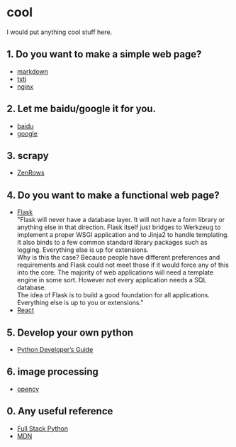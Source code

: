 # cool
I would put anything cool stuff here.  


## 1. Do you want to make a simple web page?
- [markdown](https://en.wikipedia.org/wiki/Markdown)
- [txti](http://txti.es/)
- [nginx](https://nginx.org/en/docs/)


## 2. Let me baidu/google it for you.
- [baidu](https://lmbtfy.cn/)
- [google](https://letmegooglethat.com/)


## 3. scrapy
- [ZenRows](https://www.zenrows.com/documentation)


## 4. Do you want to make a functional web page?
- [Flask](https://flask.palletsprojects.com/en/2.0.x/)  
"Flask will never have a database layer. It will not have a form library or anything else in that direction. Flask itself just bridges to Werkzeug to implement a proper WSGI application and to Jinja2 to handle templating. It also binds to a few common standard library packages such as logging. Everything else is up for extensions.  
Why is this the case? Because people have different preferences and requirements and Flask could not meet those if it would force any of this into the core. The majority of web applications will need a template engine in some sort. However not every application needs a SQL database.  
The idea of Flask is to build a good foundation for all applications. Everything else is up to you or extensions."  
- [React](https://reactjs.org/docs/getting-started.html)

## 5. Develop your own python
- [Python Developer’s Guide](https://devguide.python.org/)

## 6. image processing
- [opencv](https://docs.opencv.org/4.x/d9/df8/tutorial_root.html)

## 0. Any useful reference
- [Full Stack Python](https://www.fullstackpython.com/)  
- [MDN](https://developer.mozilla.org/en-US/docs/Learn#whats_new)

